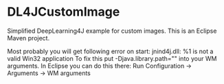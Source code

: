 # DL4JCustomImage
Simplified DeepLearning4J example for custom images.
This is an Eclipse Maven project.

Most probably you will get following error on start: jnind4j.dll: %1 is not a valid Win32 application
To fix this put -Djava.library.path="" into your WM arguments.
In Eclipse you can do this there: Run Configuration -> Arguments -> WM arguments
